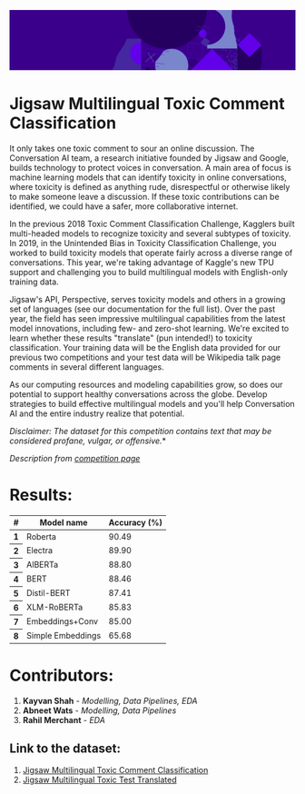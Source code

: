 ![Header image](https://github.com/KayvanShah1/Jigsaw_multilingual_toxic_comment_classification/blob/master/Images/header.png)
# Jigsaw Multilingual Toxic Comment Classification

It only takes one toxic comment to sour an online discussion. The Conversation AI team, a research initiative founded by Jigsaw and Google, builds technology to protect voices in conversation. A main area of focus is machine learning models that can identify toxicity in online conversations, where toxicity is defined as anything rude, disrespectful or otherwise likely to make someone leave a discussion. If these toxic contributions can be identified, we could have a safer, more collaborative internet.

In the previous 2018 Toxic Comment Classification Challenge, Kagglers built multi-headed models to recognize toxicity and several subtypes of toxicity. In 2019, in the Unintended Bias in Toxicity Classification Challenge, you worked to build toxicity models that operate fairly across a diverse range of conversations. This year, we're taking advantage of Kaggle's new TPU support and challenging you to build multilingual models with English-only training data.

Jigsaw's API, Perspective, serves toxicity models and others in a growing set of languages (see our documentation for the full list). Over the past year, the field has seen impressive multilingual capabilities from the latest model innovations, including few- and zero-shot learning. We're excited to learn whether these results "translate" (pun intended!) to toxicity classification. Your training data will be the English data provided for our previous two competitions and your test data will be Wikipedia talk page comments in several different languages.

As our computing resources and modeling capabilities grow, so does our potential to support healthy conversations across the globe. Develop strategies to build effective multilingual models and you'll help Conversation AI and the entire industry realize that potential.

*Disclaimer: The dataset for this competition contains text that may be considered profane, vulgar, or offensive.**

*Description from [competition page](https://www.kaggle.com/c/jigsaw-multilingual-toxic-comment-classification/overview/description)*

# Results:
<link rel="stylesheet" href="https://stackpath.bootstrapcdn.com/bootstrap/5.0.0-alpha1/css/bootstrap.min.css" 
integrity="sha384-r4NyP46KrjDleawBgD5tp8Y7UzmLA05oM1iAEQ17CSuDqnUK2+k9luXQOfXJCJ4I" crossorigin="anonymous">
<table class="table table-dark table-striped">
  <thead>
    <tr>
      <th scope="col">#</th>
      <th scope="col">Model name</th>
      <th scope="col">Accuracy (%)</th>
    </tr>
  </thead>
  <tbody>
    <tr>
      <th scope="row">1</th>
      <td>Roberta</td>
      <td>90.49</td>
    </tr>
    <tr>
      <th scope="row">2</th>
      <td>Electra</td>
      <td>89.90</td>
    </tr>
    <tr>
      <th scope="row">3</th>
      <td>AlBERTa</td>
      <td>88.80</td>
    </tr>
    <tr>
      <th scope="row">4</th>
      <td>BERT</td>
      <td>88.46</td>
    </tr>
    <tr>
      <th scope="row">5</th>
      <td>Distil-BERT</td>
      <td>87.41</td>
    </tr>
    <tr>
      <th scope="row">6</th>
      <td>XLM-RoBERTa</td>
      <td>85.83</td>
    </tr>
    <tr>
      <th scope="row">7</th>
      <td>Embeddings+Conv</td>
      <td>85.00</td>
    </tr>
    <tr>
      <th scope="row">8</th>
      <td>Simple Embeddings</td>
      <td>65.68</td>
    </tr>
  </tbody>
</table>

# Contributors:
1. **Kayvan Shah** - *Modelling, Data Pipelines, EDA*
2. **Abneet Wats** - *Modelling, Data Pipelines*
3. **Rahil Merchant** - *EDA*

## Link to the dataset: 
1. [Jigsaw Multilingual Toxic Comment Classification](https://www.kaggle.com/c/jigsaw-multilingual-toxic-comment-classification/data) 
2. [Jigsaw Multilingual Toxic Test Translated](https://www.kaggle.com/kashnitsky/jigsaw-multilingual-toxic-test-translated)
